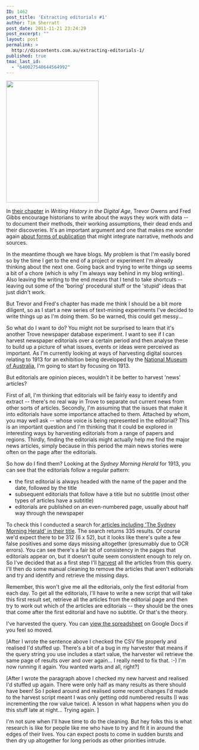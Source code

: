 ```yaml
---
ID: 1462
post_title: 'Extracting editorials #1'
author: Tim Sherratt
post_date: 2011-11-21 23:24:29
post_excerpt: ""
layout: post
permalink: >
  http://discontents.com.au/extracting-editorials-1/
published: true
tmac_last_id:
  - "640027540644564992"
---
```

<a href="http://nla.gov.au/nla.news-article15387373"><img class="alignright size-full wp-image-1468" title="smh_editorial" src="http://discontents.com.au/wp-content/uploads/2011/11/smh_editorial.png" alt="" width="249" height="328" /></a>

In <a href="http://writinghistory.trincoll.edu/data/hermeneutics-of-data-and-historical-writing-gibbs-owens/">their chapter</a> in <em>Writing History in the Digital Age</em>, Trevor Owens and Fred Gibbs encourage historians to write about the ways they work with data -- to document their methods, their working assumptions, their dead ends and their discoveries. It's an important argument and one that makes me wonder again <a title="Every story has a beginning" href="http://discontents.com.au/shoebox/every-story-has-a-beginning">about forms of publication</a> that might integrate narrative, methods and sources.

In the meantime though we have blogs. My problem is that I'm easily bored so by the time I get to the end of a project or experiment I'm already thinking about the next one. Going back and trying to write things up seems a bit of a chore (which is why I'm always way behind in my blog writing). Also leaving the writing to the end means that I tend to take shortcuts -- leaving out some of the 'boring' procedural stuff or the 'stupid' ideas that just didn't work.

But Trevor and Fred's chapter has made me think I should be a bit more diligent, so as I start a new series of text-mining experiments I've decided to write things up as I'm doing them. So be warned, this could get messy...

So what do I want to do? You might not be surprised to learn that it's another Trove newspaper database experiment. I want to see if I can harvest newspaper editorials over a certain period and then analyse these to build up a picture of what issues, events or ideas were perceived as important. As I'm currently looking at ways of harvesting digital sources relating to 1913 for an exhibition being developed by the <a href="http://nma.gov.au">National Museum of Australia</a>, I'm going to start by focusing on 1913.

But editorials are opinion pieces, wouldn't it be better to harvest 'news' articles?

First of all, I'm thinking that editorials will be fairly easy to identify and extract -- there's no real way in Trove to separate out current news from other sorts of articles. Secondly, I'm assuming that the issues that make it into editorials have some importance attached to them. Attached by whom, you may well ask -- whose voice is being represented in the editorial? This is an important question and I'm thinking that it could be explored in interesting ways by harvesting editorials from a range of papers and regions. Thirdly, finding the editorials might actually help me find the major news articles, simply because in this period the main news stories were often on the page after the editorials.

So how do I find them? Looking at the <em>Sydney Morning Herald</em> for 1913, you can see that the editorials follow a regular pattern:
<ul>
	<li>the first editorial is always headed with the name of the paper and the date, followed by the title</li>
	<li>subsequent editorials that follow have a title but no subtitle (most other types of articles have a subtitle)</li>
	<li>editorials are published on an even-numbered page, usually about half way through the newspaper</li>
</ul>
To check this I conducted a search for<a href="http://trove.nla.gov.au/newspaper/result?l-textSearchScope=headings+only%7Cscope%3Aheadings&amp;l-title=The+Sydney+Morning+Herald...%7Ctitleid%3A35&amp;l-word=*ignore*%7C*ignore*&amp;fromyyyy=1913&amp;toyyyy=1913&amp;sortby=dateAsc&amp;q=fulltext%3A%22The+Sydney+Morning+Herald%22&amp;l-category=Article%7Ccategory%3AArticle&amp;s=0"> articles including 'The Sydney Morning Herald' in their title</a>. The search returns 335 results. Of course we'd expect there to be 312 (6 x 52), but it looks like there's quite a few false positives and some days missing altogether (presumably due to OCR errors). You can see there's a fair bit of consistency in the pages that editorials appear on, but it doesn't quite seem consistent enough to rely on. So I've decided that as a first step I'll <a title="Mining the treasures of Trove (part 1)" href="http://discontents.com.au/shed/mining-the-treasures-of-trove-part-1">harvest</a> all the articles from this query. I'll then do some manual cleaning to remove the articles that aren't editorials and try and identify and retrieve the missing days.

Remember, this won't give me all the editorials, only the first editorial from each day. To get all the editorials, I'll have to write a new script that will take this first result set, retrieve all the articles from the editorial page and then try to work out which of the articles are editorials -- they should be the ones that come after the first editorial and have no subtitle. Or that's the theory.

I've harvested the query. You can <a href="https://docs.google.com/spreadsheet/ccc?key=0AoLhQYoG1_hmdDE3MU1PNkc1YU9FOGNHajJrWjNwYWc">view the spreadsheet</a> on Google Docs if you feel so moved.

[After I wrote the sentence above I checked the CSV file properly and realised I'd stuffed up. There's a bit of a bug in my harvester that means if the query string you use includes a start value, the harvester wil retrieve the same page of results over and over again... I really need to fix that. :-) I'm now running it again. You wanted warts and all, right?]

[After I wrote the paragraph above I checked my new harvest and realised I'd stuffed up again. There were only half as many results as there should have been! So I poked around and realised some recent changes I'd made to the harvest script meant I was only getting odd numbered results (I was incrementing the row value twice). A lesson in what happens when you do this stuff late at night... Trying again. ]
<div>I'm not sure when I'll have time to do the cleaning. But hey folks this is what research is like for people like me who have to try and fit it in around the edges of their lives. You can expect posts to come in sudden bursts and then dry up altogether for long periods as other priorities intrude.</div>
&nbsp;
